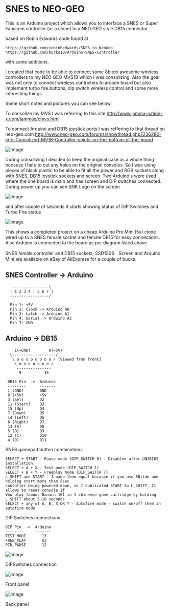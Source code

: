  SNES to NEO-GEO
===============

This is an Arduino project which allows you to interface a SNES or Super Famicom controller
(or a clone) to a NEO GEO style DB15 connector.

based on Robin Edwards code found at 
```
https://github.com/robinhedwards/SNES-to-NeoGeo
https://github.com/burks10/Arduino-SNES-Controller
```
with some additions.

I created that code to be able to connect some 8bitdo awesome wireless controllers to my 
NEO GEO MVS1B which I was consolizing. Also the goal was not only to connect wireless controllers
to arcade board but also implement turbo fire buttons, dip switch wireless control and some 
more interesting things.

Some short notes and pictures you can see below.

To consolize my MVS I was referring to this site
http://www.jamma-nation-x.com/jammax/cmvs.html

To connect Arduino and DB15 joystick ports I was reffering to that thread on neo-geo.com
http://www.neo-geo.com/forums/showthread.php?236280-Info-Consolized-MV1B-Controller-points-on-the-bottom-of-the-board 

![Image](mv1b_controller_pinout.jpg?raw=true)

During consolizing I decided to keep the original case as a whole thing because I hate to cut any
holes on the original consoles. So I was using pieces of black plastic to be able to fit all the 
power and RGB sockets along with SNES, DB15 joystick sockets and screen. Two Arduino's were used where 
the one board is main and has screen and DIP switches connected. During power up you can see SNK Logo 
on the screen


![Image](SNKLogo.jpg?raw=true)



and after couple of seconds it starts showing status of DIP Switches and Turbo Fire status



![Image](DIPState.jpg?raw=true)



This shows a completed project on a cheap Arduino Pro Mini (5v) clone wired up to a SNES female
socket and female DB15 for easy connections. Also Arduino is connected to the board as per 
diagram listed above.

SNES female controller and DB15 sockets, SSD1306　Screen and Arduino Mini are available on eBay of AliExpress for a couple of bucks.

SNES Controller -> Arduino
--------------------------

```
  -----------------\
  | 1 2 3 4 | 5 6 7 |
  -----------------/
  
  Pin 1: +5V
  Pin 2: Clock -> Arduino A0
  Pin 3: Latch -> Arduino A1
  Pin 4: Serial -> Arduino A2
  Pin 7: GND
```

Arduino -> DB15
---------------

```
    1(=GND)        8(=5V)
  \-------------------/
   \ o o o o o o o o / [Viewed from front]
    \ o o o o o o o /
     --------------- 
      9          15

 DB15 Pin  ->  Arduino
 --------      -------
 1 (GND)       GND
 8 (+5V)       +5V
 3 (Sel)       D2
 11 (Start)    D3
 15 (Up)       D4
 7 (Down)      D5
 14 (Left)     D6
 6 (Right)     D7
 13 (A)        D8
 5 (B)         D9
 12 (C)        D10
 4 (D)         D11
```

SNES gamepad button combinations
```
SELECT + START - Pause mode (DIP_SWITCH 8) - Disabled after UNIBIOS installation
SELECT + A + X - Test mode (DIP_SWITCH 1)
SELECT + B + Y - Freeplay mode (DIP_SWITCH 7)
L_SHIFT and START - I made them equal because if you use 8Bitdo and holding start more than 5sec 
contoller being powered down, so I dublicated START to L_SHIFT. It allows to reset console if  
You play famous Banana 161 in 1 chineese game cartridge by holding L_SHIFT about 5~10 seconds
SELECT + any of A, B, X OR Y - Autofire mode - switch on/off them in autofire mode
```
DIP Switches connections
```
DIP Pin  ->  Arduino
--------     -------
TEST_MODE       13
FREE_PLAY       A3
PIN_PAUSE       12
```



![Image](DIPSwitches.jpg?raw=true)

DIPSwitches connection


![Image](Front.jpg?raw=true)

Front panel

![Image](Back.jpg?raw=true)

Back panel
